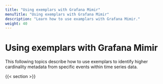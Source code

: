 ```yaml
---
title: "Using exemplars with Grafana Mimir"
menuTitle: "Using exemplars with Grafana Mimir"
description: "Learn how to use examplars with Grafana Mimir."
weight: 40
---
```


# Using exemplars with Grafana Mimir

This following topics describe how to use exemplars to identify higher cardinality metadata from specific events within time series data.

{{< section >}}